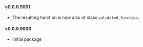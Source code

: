#### v0.0.0.9001

* The resulting function is now also of class `validated_function`.

#### v0.0.0.9000

* Initial package
